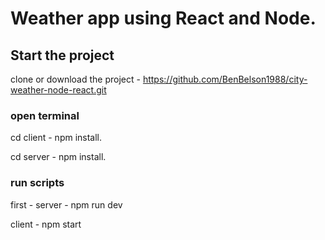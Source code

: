 ﻿# Weather app using React and Node.
 
 ## Start the project
 clone or download the project - https://github.com/BenBelson1988/city-weather-node-react.git
 
 ### open terminal
 cd client - npm install.

 cd server - npm install.
  
 ### run scripts
 first - server - npm run dev
 
 client - npm start

